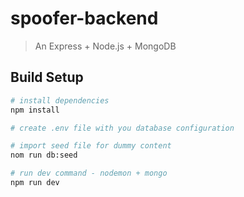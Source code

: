 # spoofer-backend

> An Express + Node.js + MongoDB

## Build Setup

``` bash
# install dependencies
npm install

# create .env file with you database configuration 

# import seed file for dummy content 
nom run db:seed

# run dev command - nodemon + mongo
npm run dev

